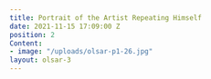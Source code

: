 ```yaml
---
title: Portrait of the Artist Repeating Himself
date: 2021-11-15 17:09:00 Z
position: 2
Content:
- image: "/uploads/olsar-p1-26.jpg"
layout: olsar-3
---
```


